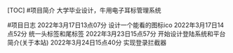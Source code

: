 [TOC]
#项目简介
大学毕业设计，牛用电子耳标管理系统


#项目日志
2022年3月17日13点07分 设计一个能看的图标ico
2022年3月17日14点52分 统一头标签和尾标签
2022年3月23日15点57分 开始设计登陆系统和平台简介(关于本站)
2022年3月24日15点40分 实现登录拦截器

